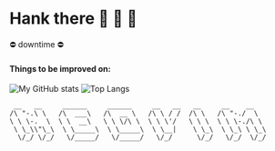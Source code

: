 # Hank there 🥛 🌋 🥛

⛔ downtime ⛔

#### Things to be improved on:
![My GitHub stats](https://github-readme-stats.vercel.app/api?username=DebelToni&count_private=true&show_icons=true&theme=dark)
![Top Langs](https://github-readme-stats.vercel.app/api/top-langs/?username=DebelToni&layout=compact&theme=dark)

```
 __   __     ______     ______     __   __   __     __    __    
/\ "-.\ \   /\  ___\   /\  __ \   /\ \ / /  /\ \   /\ "-./  \   
\ \ \-.  \  \ \  __\   \ \ \/\ \  \ \ \'/   \ \ \  \ \ \-./\ \  
 \ \_\\"\_\  \ \_____\  \ \_____\  \ \__|    \ \_\  \ \_\ \ \_\ 
  \/_/ \/_/   \/_____/   \/_____/   \/_/      \/_/   \/_/  \/_/ 
                                                                
```                                                      
                                                          
